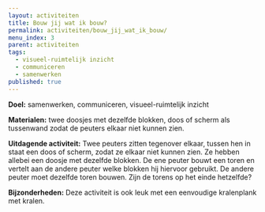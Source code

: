 ```yaml
---
layout: activiteiten
title: Bouw jij wat ik bouw?
permalink: activiteiten/bouw_jij_wat_ik_bouw/
menu_index: 3
parent: activiteiten
tags:
  - visueel-ruimtelijk inzicht
  - communiceren
  - samenwerken
published: true
---
```

**Doel:** samenwerken, communiceren, visueel-ruimtelijk inzicht

**Materialen:** twee doosjes met dezelfde blokken, doos of scherm als tussenwand zodat de peuters elkaar niet kunnen zien.

**Uitdagende activiteit:** Twee peuters zitten tegenover elkaar, tussen hen in staat een doos of scherm, zodat ze elkaar niet kunnen zien. Ze hebben allebei een doosje met dezelfde blokken. De ene peuter bouwt een toren en vertelt aan de andere peuter welke blokken hij hiervoor gebruikt. De andere peuter moet dezelfde toren bouwen. Zijn de torens op het einde hetzelfde?

**Bijzonderheden:** Deze activiteit is ook leuk met een eenvoudige kralenplank met kralen.
